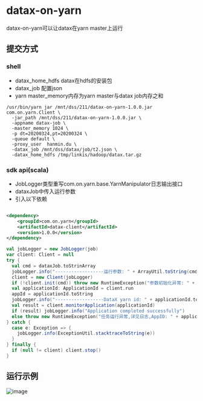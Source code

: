 # datax-on-yarn

datax-on-yarn可以让datax在yarn master上运行

## 提交方式

### shell

* datax_home_hdfs datax在hdfs的安装包
* datax_job 配置json
* yarn master_memory内存为yarn master与datax job内存之和

```shell
/usr/bin/yarn jar /mnt/dss/211/datax-on-yarn-1.0.0.jar com.on.yarn.Client \
  -jar_path /mnt/dss/211/datax-on-yarn-1.0.0.jar \
  -appname datax-job \
  -master_memory 1024 \
  -p dt=20200324,pt=20200324 \
  -queue default \
  -proxy_user  hanmin.du \
  -datax_job /mnt/dss/datax/job/t2.json \
  -datax_home_hdfs /tmp/linkis/hadoop/datax.tar.gz
```

### sdk api(scala)

* JobLogger类型重写com.on.yarn.base.YarnManipulator日志输出接口
* dataxJob中传入运行参数
* 引入以下依赖

```xml

<dependency>
    <groupId>com.on.yarn</groupId>
    <artifactId>datax-client</artifactId>
    <version>1.0.0</version>
</dependency>
```

```scala
val jobLogger = new JobLogger(job)
var client: Client = null
try {
  val cmd = dataxJob.toStrinArray
  jobLogger.info("------------------运行参数: " + ArrayUtil.toString(cmd))
  client = new Client(jobLogger)
  if (!client.init(cmd)) throw new RuntimeException("参数初始化异常: " + dataxJob)
  val applicationId: ApplicationId = client.run
  appId = applicationId.toString
  jobLogger.info("------------------DataX yarn id: " + applicationId.toString)
  val result = client.monitorApplication(applicationId)
  if (result) jobLogger.info("Application completed successfully")
  else throw new RuntimeException("任务运行异常,详见日志,AppID: " + applicationId)
} catch {
  case e: Exception => {
    jobLogger.info(ExceptionUtil.stacktraceToString(e))
  }
} finally {
  if (null != client) client.stop()
}

```

## 运行示例

![image](https://user-images.githubusercontent.com/28647031/181469603-e864c064-2b4c-4e0c-92d2-9cb9435435aa.png)
